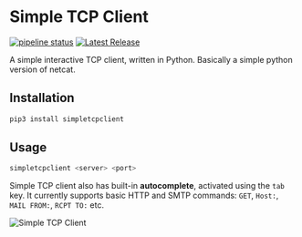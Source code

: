 # Simple TCP Client

[![pipeline status](https://gitlab.cylab.be/cylab/simpletcpclient/badges/main/pipeline.svg)](https://gitlab.cylab.be/cylab/simpletcpclient/-/commits/main)
[![Latest Release](https://gitlab.cylab.be/cylab/simpletcpclient/-/badges/release.svg)](https://gitlab.cylab.be/cylab/simpletcpclient/-/releases)

A simple interactive TCP client, written in Python. Basically a simple python version of netcat.

## Installation

```bash
pip3 install simpletcpclient
```

## Usage

```bash
simpletcpclient <server> <port>
```

Simple TCP client also has built-in **autocomplete**, activated using the ```tab``` key. It currently supports basic HTTP and SMTP commands: ```GET```, ```Host:```, ```MAIL FROM:```, ```RCPT TO:``` etc.

![Simple TCP Client](./stc.png)
